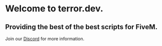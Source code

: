 # Welcome to terror.dev.
## Providing the best of the best scripts for FiveM.

Join our [Discord](https://discord.gg/QZCXZs5FfH) for more information.
